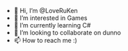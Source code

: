 - 👋 Hi, I’m @LoveRuKen
- 👀 I’m interested in Games
- 🌱 I’m currently learning C#
- 💞️ I’m looking to collaborate on dunno
- 📫 How to reach me :)

<!---
LoveRuKen/LoveRuKen is a ✨ special ✨ repository because its `README.md` (this file) appears on your GitHub profile.
You can click the Preview link to take a look at your changes.
--->
